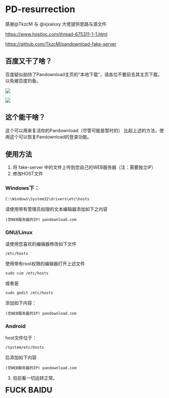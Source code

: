# PD-resurrection
感谢@TkzcM 与 @xjxaixxy 大佬提供思路与源文件

https://www.hostloc.com/thread-675311-1-1.html

https://github.com/TkzcM/pandownload-fake-server

## 百度又干了啥？

百度疑似劫持了Pandownload主页的“本地下载”，请各位不要前去其主页下载，以免被百度钓鱼。

![](https://i.loli.net/2020/04/18/i2tDIS8z1AyWFGq.png)

![](https://i.loli.net/2020/04/18/74bvtL9geduFHYT.png)

## 这个能干啥？

这个可以用来复活你的Pandownload（尽管可能是暂时的）
比起上述的方法，使用这个可以恢复Pandownload的登录功能。

## 使用方法

1. 将 fake-server 中的文件上传到您自己的WEB服务器（注：需要独立IP）
2. 修改HOST文件
### Windows下：

```
C:\Windows\System32\drivers\etc\hosts
```

请使用带有管理员权限的文本编辑器添加如下之内容

```
(您WEB服务器的IP) pandownload.com
```

### GNU/Linux

请使用您喜欢的编辑器修改如下文件

```
/etc/hosts
```

使用带有root权限的编辑器打开上述文件

```
sudo vim /etc/hosts
```

或者是

```
sudo gedit /etc/hosts
```

添加如下内容：

```
(您WEB服务器的IP) pandownload.com
```

### Android
host文件位于：

```
/system/etc/hosts
```

后添加如下内容

```
(您WEB服务器的IP) pandownload.com
```

3. 目前看一切运转正常。

<font size=5>**FUCK BAIDU**</font>
